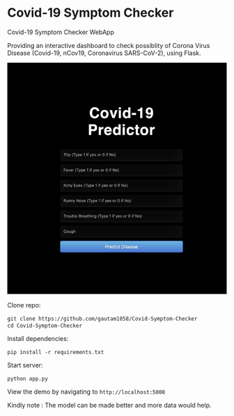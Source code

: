 Covid-19 Symptom Checker
=================
Covid-19 Symptom Checker WebApp


Providing an interactive dashboard to check possiblity of Corona Virus Disease (Covid-19, nCov19, Coronavirus SARS-CoV-2), using Flask.

![Covid](covid.png)

Clone repo:

```
git clone https://github.com/gautam1858/Covid-Symptom-Checker
cd Covid-Symptom-Checker
```

Install dependencies:

```
pip install -r requirements.txt
```

Start server:

```
python app.py
```

View the demo by navigating to `http://localhost:5000`

Kindly note : The model can be made better and more data would help.
